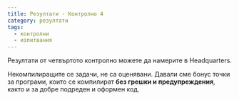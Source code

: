 ```yaml
---
title: Резултати - Контролно 4
category: резултати
tags:
  - контролни
  - изпитвания
---
```


Резултати от четвъртото контролно можете да намерите в Headquarters.

Некомпилиращите се задачи, не са оценявани.
Давали сме бонус точки за програми, които се компилират **без грешки и предупреждения**,
както и за добре подреден и оформен код.
